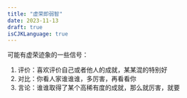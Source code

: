```yaml
---
title: "虚荣即弱智"
date: 2023-11-13
draft: true
isCJKLanguage: true
---
```


可能有虚荣迹象的一些信号：

1. 评价：喜欢评价自己或者他人的成就，某某混的特别好
1. 对比：你看人家谁谁谁，多厉害，再看看你
1. 言论：谁谁取得了某个高稀有度的成就，那么就厉害，就要